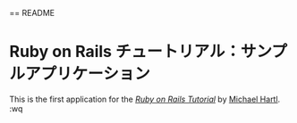== README

# Ruby on Rails チュートリアル：サンプルアプリケーション
This is the first application for the [*Ruby on Rails Tutorial*](http://railstutorial.jp/) by [Michael Hartl](http://michaelhartl.com/).
:wq

